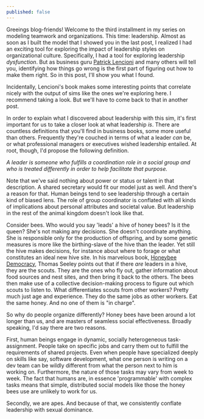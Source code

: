 ```yaml
---
published: false
---
```

Greeings blog-friends! Welcome to the third installment in my series on modeling teamwork and organizations. This time: leadership. Almost as soon as I built the model that I showed you in the last post, I realized I had an exciting tool for exploring the impact of leadership styles on organizational culture. Specifically, I had a tool for exploring leadership _dysfunction_. But as business guru [Patrick Lencioni](https://www.tablegroup.com/books/dysfunctions) and many others will tell you, identifying how things go wrong is the first part of figuring out how to make them right. So in this post, I'll show you what I found.

Incidentally, Lencioni's book makes some interesting points that correlate nicely with the output of sims like the ones we're exploring here. I recommend taking a look. But we'll have to come back to that in another post. 

In order to explain what I discovered about leadership with this sim, it's first important for us to take a closer look at what leadership _is_. There are countless definitions that you'll find in business books, some more useful than others. Frequently they're couched in terms of what a leader _can_ be, or what professional managers or executives wished leadership entailed. At root, though, I'd propose the following definition. 

_A leader is someone who fulfills a coordination role in a social group and who is treated differently in order to help facilitate that purpose._

Note that we've said nothing about power or status or talent in that description. A shared secretary would fit our model just as well. And there's a reason for that. Human beings tend to see leadership through a certain kind of biased lens. The role of group coordinator is conflated with all kinds of implications about personal attributes and societal value. But leadership in the rest of the animal kingdom doesn't look like that. 

Consider bees. Who would you say 'leads' a hive of honey bees? Is it the queen? She's not making any decisions. She doesn't coordinate anything. She is responsible only for the production of offspring, and by some genetic measures is more like the birthing-slave of the hive than the leader. Yet still the hive makes decisions, for instance about where to forage or what constitutes an ideal new hive site. In his marvelous book, [Honeybee Democracy](https://www.amazon.com/Honeybee-Democracy-Thomas-D-Seeley/dp/0691147213), Thomas Seeley points out that if there _are_ leaders in a hive, they are the scouts. They are the ones who fly out, gather information about food sources and nest sites, and then bring it back to the others. The bees then make use of a collective decision-making process to figure out which scouts to listen to. What differentiates scouts from other workers? Pretty much just age and experience. They do the same jobs as other workers. Eat the same honey. And no one of them is "in charge".

So why do people organize differently? Honey bees have been around a lot longer than us, and are masters of seamless social effectiveness. Broadly speaking, I'd say there are two reasons. 

First, human beings engage in dynamic, socially heterogeneous task-assignment. People take on specific jobs and carry them out to fulfill the requirements of shared projects. Even when people have specialized deeply on skills like say, software development, what one person is writing on a dev team can be wildly different from what the person next to him is working on. Furthermore, the nature of those tasks may vary from week to week. The fact that humans are, in essence 'programmable' with complex tasks means that simple, distributed social models like those the honey bees use are unlikely to work for us.

Secondly, we are apes. And because of that, we consistently conflate leadership with sexual dominance. 



